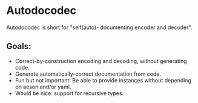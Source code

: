 # Autodocodec

Autodocodec is short for "self(auto)- documenting encoder and decoder".

## Goals:

* Correct-by-construction encoding and decoding, without generating code.
* Generate automatically-correct documentation from code.
* Fun but not important: Be able to provide instances without depending on aeson and/or yaml.
* Would be nice: support for recursive types.
